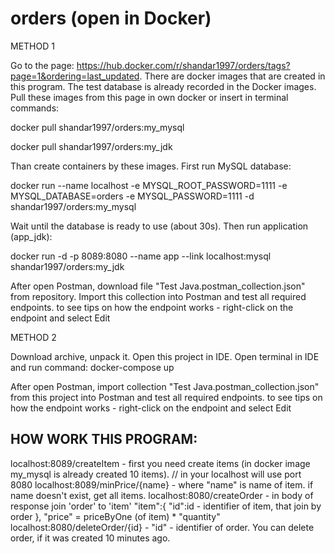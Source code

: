 # orders (open in Docker)

METHOD 1

Go to the page: https://hub.docker.com/r/shandar1997/orders/tags?page=1&ordering=last_updated. There are docker images that are created in this program. The test database is already recorded in the Docker images. Pull these images from this page in own docker or insert in terminal commands:

docker pull shandar1997/orders:my_mysql

docker pull shandar1997/orders:my_jdk

Than create containers by these images. First run MySQL database:

docker run --name localhost -e MYSQL_ROOT_PASSWORD=1111 -e MYSQL_DATABASE=orders -e MYSQL_PASSWORD=1111 -d shandar1997/orders:my_mysql

Wait until the database is ready to use (about 30s). Then run application (app_jdk):

docker run -d -p 8089:8080 --name app --link localhost:mysql  shandar1997/orders:my_jdk

After open Postman, download file "Test Java.postman_collection.json" from repository. Import this collection into Postman and test all required endpoints. to see tips on how the endpoint works - right-click on the endpoint and select Edit

METHOD 2

Download archive, unpack it. Open this project in IDE. Open terminal in IDE and run command: docker-compose up

After open Postman, import collection "Test Java.postman_collection.json" from this project into Postman and test all required endpoints. to see tips on how the endpoint works - right-click on the endpoint and select Edit

HOW WORK THIS PROGRAM:
------------------------------------------------------------------
localhost:8089/createItem - first you need create items (in docker image my_mysql is already created 10 items). // in your localhost will use port 8080
localhost:8089/minPrice/{name} -  where "name" is name of item. if name doesn't exist, get all items.
localhost:8080/createOrder - in body of response join 'order' to 'item' 
    "item":{
        "id":id - identifier of item, that join by order
    },
    "price" = priceByOne (of item) * "quantity"
localhost:8080/deleteOrder/{id} - "id" - identifier of order. You can delete order, if it was created 10 minutes ago.
